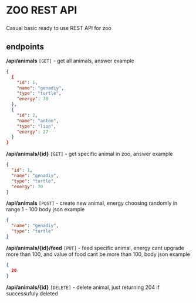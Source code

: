 # ZOO REST API 
###
Casual basic ready to use REST API for zoo

## endpoints 
**/api/animals**  `[GET]` - get all animals, answer example
```json
{
  {
    "id": 1,
    "name": "genadiy",
    "type": "turtle",
    "energy": 70
  },
  {
    "id": 2,
    "name": "anton",
    "type": "lion",
    "energy": 27
  }
}
```
**/api/animals/{id}**  `[GET]` - get specific animal in zoo, answer example
```json
{
  "id": 1,
  "name": "genadiy",
  "type": "turtle",
  "energy": 70
}
```

**/api/animals**  `[POST]` - create new animal, energy choosing randomly in range 1 - 100 body json example
```json
{
  "name": "genadiy",
  "type": "turtle"
}
```
**/api/animals/{id}/feed**  `[PUT]` - feed specific animal, energy cant upgrade more than 100, and value of food cant be more than 100, body json example
```json
{
  20
}
```
**/api/animals/{id}**  `[DELETE]` - delete animal, just returning 204 if successufuly deleted
